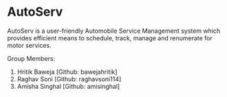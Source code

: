 # AutoServ

AutoServ is a user-friendly Automobile Service Management system which provides efficient means to schedule, track, manage and renumerate for motor services.


Group Members:

1. Hritik Baweja        [Github: bawejahritik]
2. Raghav Soni          [Github: raghavsoni114]
3. Amisha Singhal       [Github: amisinghal]
